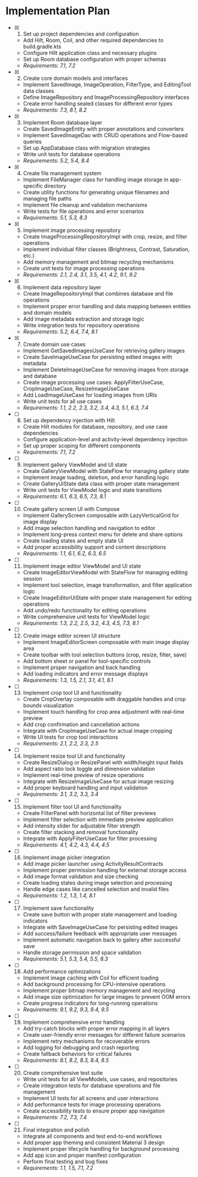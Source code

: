 # Implementation Plan

- [x] 1. Set up project dependencies and configuration
  - Add Hilt, Room, Coil, and other required dependencies to build.gradle.kts
  - Configure Hilt application class and necessary plugins
  - Set up Room database configuration with proper schemas
  - _Requirements: 7.1, 7.2_

- [x] 2. Create core domain models and interfaces
  - Implement SavedImage, ImageOperation, FilterType, and EditingTool data classes
  - Define ImageRepository and ImageProcessingRepository interfaces
  - Create error handling sealed classes for different error types
  - _Requirements: 7.3, 8.1, 8.2_

- [x] 3. Implement Room database layer
  - Create SavedImageEntity with proper annotations and converters
  - Implement SavedImageDao with CRUD operations and Flow-based queries
  - Set up AppDatabase class with migration strategies
  - Write unit tests for database operations
  - _Requirements: 5.2, 5.4, 8.4_

- [x] 4. Create file management system
  - Implement FileManager class for handling image storage in app-specific directory
  - Create utility functions for generating unique filenames and managing file paths
  - Implement file cleanup and validation mechanisms
  - Write tests for file operations and error scenarios
  - _Requirements: 5.1, 5.3, 8.3_

- [x] 5. Implement image processing repository
  - Create ImageProcessingRepositoryImpl with crop, resize, and filter operations
  - Implement individual filter classes (Brightness, Contrast, Saturation, etc.)
  - Add memory management and bitmap recycling mechanisms
  - Create unit tests for image processing operations
  - _Requirements: 2.1, 2.4, 3.1, 3.5, 4.1, 4.2, 9.1, 9.2_

- [x] 6. Implement data repository layer
  - Create ImageRepositoryImpl that combines database and file operations
  - Implement proper error handling and data mapping between entities and domain models
  - Add image metadata extraction and storage logic
  - Write integration tests for repository operations
  - _Requirements: 5.2, 6.4, 7.4, 8.1_

- [x] 7. Create domain use cases
  - Implement GetSavedImagesUseCase for retrieving gallery images
  - Create SaveImageUseCase for persisting edited images with metadata
  - Implement DeleteImageUseCase for removing images from storage and database
  - Create image processing use cases: ApplyFilterUseCase, CropImageUseCase, ResizeImageUseCase
  - Add LoadImageUseCase for loading images from URIs
  - Write unit tests for all use cases
  - _Requirements: 1.1, 2.2, 2.3, 3.2, 3.4, 4.3, 5.1, 6.3, 7.4_

- [ ] 8. Set up dependency injection with Hilt
  - Create Hilt modules for database, repository, and use case dependencies
  - Configure application-level and activity-level dependency injection
  - Set up proper scoping for different components
  - _Requirements: 7.1, 7.2_

- [ ] 9. Implement gallery ViewModel and UI state
  - Create GalleryViewModel with StateFlow for managing gallery state
  - Implement image loading, deletion, and error handling logic
  - Create GalleryUiState data class with proper state management
  - Write unit tests for ViewModel logic and state transitions
  - _Requirements: 6.1, 6.3, 6.5, 7.3, 8.1_

- [ ] 10. Create gallery screen UI with Compose
  - Implement GalleryScreen composable with LazyVerticalGrid for image display
  - Add image selection handling and navigation to editor
  - Implement long-press context menu for delete and share options
  - Create loading states and empty state UI
  - Add proper accessibility support and content descriptions
  - _Requirements: 1.1, 6.1, 6.2, 6.3, 6.5_

- [ ] 11. Implement image editor ViewModel and UI state
  - Create ImageEditorViewModel with StateFlow for managing editing session
  - Implement tool selection, image transformation, and filter application logic
  - Create ImageEditorUiState with proper state management for editing operations
  - Add undo/redo functionality for editing operations
  - Write comprehensive unit tests for ViewModel logic
  - _Requirements: 1.3, 2.2, 2.5, 3.2, 4.3, 4.5, 7.3, 8.1_

- [ ] 12. Create image editor screen UI structure
  - Implement ImageEditorScreen composable with main image display area
  - Create toolbar with tool selection buttons (crop, resize, filter, save)
  - Add bottom sheet or panel for tool-specific controls
  - Implement proper navigation and back handling
  - Add loading indicators and error message displays
  - _Requirements: 1.3, 1.5, 2.1, 3.1, 4.1, 8.1_

- [ ] 13. Implement crop tool UI and functionality
  - Create CropOverlay composable with draggable handles and crop bounds visualization
  - Implement touch handling for crop area adjustment with real-time preview
  - Add crop confirmation and cancellation actions
  - Integrate with CropImageUseCase for actual image cropping
  - Write UI tests for crop tool interactions
  - _Requirements: 2.1, 2.2, 2.3, 2.5_

- [ ] 14. Implement resize tool UI and functionality
  - Create ResizeDialog or ResizePanel with width/height input fields
  - Add aspect ratio lock toggle and dimension validation
  - Implement real-time preview of resize operations
  - Integrate with ResizeImageUseCase for actual image resizing
  - Add proper keyboard handling and input validation
  - _Requirements: 3.1, 3.2, 3.3, 3.4_

- [ ] 15. Implement filter tool UI and functionality
  - Create FilterPanel with horizontal list of filter previews
  - Implement filter selection with immediate preview application
  - Add intensity slider for adjustable filter strength
  - Create filter stacking and removal functionality
  - Integrate with ApplyFilterUseCase for filter processing
  - _Requirements: 4.1, 4.2, 4.3, 4.4, 4.5_

- [ ] 16. Implement image picker integration
  - Add image picker launcher using ActivityResultContracts
  - Implement proper permission handling for external storage access
  - Add image format validation and size checking
  - Create loading states during image selection and processing
  - Handle edge cases like cancelled selection and invalid files
  - _Requirements: 1.2, 1.3, 1.4, 8.1_

- [ ] 17. Implement save functionality
  - Create save button with proper state management and loading indicators
  - Integrate with SaveImageUseCase for persisting edited images
  - Add success/failure feedback with appropriate user messages
  - Implement automatic navigation back to gallery after successful save
  - Handle storage permission and space validation
  - _Requirements: 5.1, 5.3, 5.4, 5.5, 8.3_

- [ ] 18. Add performance optimizations
  - Implement image caching with Coil for efficient loading
  - Add background processing for CPU-intensive operations
  - Implement proper bitmap memory management and recycling
  - Add image size optimization for large images to prevent OOM errors
  - Create progress indicators for long-running operations
  - _Requirements: 9.1, 9.2, 9.3, 9.4, 9.5_

- [ ] 19. Implement comprehensive error handling
  - Add try-catch blocks with proper error mapping in all layers
  - Create user-friendly error messages for different failure scenarios
  - Implement retry mechanisms for recoverable errors
  - Add logging for debugging and crash reporting
  - Create fallback behaviors for critical failures
  - _Requirements: 8.1, 8.2, 8.3, 8.4, 8.5_

- [ ] 20. Create comprehensive test suite
  - Write unit tests for all ViewModels, use cases, and repositories
  - Create integration tests for database operations and file management
  - Implement UI tests for all screens and user interactions
  - Add performance tests for image processing operations
  - Create accessibility tests to ensure proper app navigation
  - _Requirements: 7.2, 7.3, 7.4_

- [ ] 21. Final integration and polish
  - Integrate all components and test end-to-end workflows
  - Add proper app theming and consistent Material 3 design
  - Implement proper lifecycle handling for background processing
  - Add app icon and proper manifest configuration
  - Perform final testing and bug fixes
  - _Requirements: 1.1, 1.5, 7.1, 7.2_
